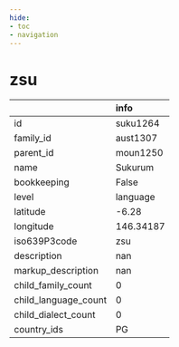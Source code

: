 ```yaml
---
hide:
- toc
- navigation
---
```

# zsu
|                      | info      |
|:---------------------|:----------|
| id                   | suku1264  |
| family_id            | aust1307  |
| parent_id            | moun1250  |
| name                 | Sukurum   |
| bookkeeping          | False     |
| level                | language  |
| latitude             | -6.28     |
| longitude            | 146.34187 |
| iso639P3code         | zsu       |
| description          | nan       |
| markup_description   | nan       |
| child_family_count   | 0         |
| child_language_count | 0         |
| child_dialect_count  | 0         |
| country_ids          | PG        |